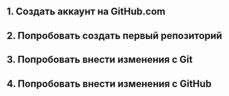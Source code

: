 ## 1. Создать аккаунт на GitHub.com
## 2. Попробовать создать первый репозиторий
## 3. Попробовать внести изменения с Git 
## 4. Попробовать внести изменения с GitHub
